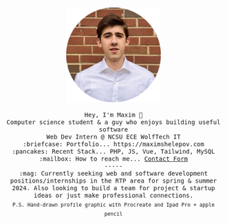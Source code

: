 <p align="center">
  <img src="https://raw.githubusercontent.com/feifyKike/feifyKike/main/portraitImg.png" width="220" height="220"/><br/><br/>
  <samp>
    Hey, I'm Maxim 👋 <br/>
    Computer science student & a guy who enjoys building useful software<br/>
    Web Dev Intern @ NCSU ECE WolfTech IT<br/>
    :briefcase: Portfolio... https://maximshelepov.com <br/>
    :pancakes: Recent Stack... PHP, JS, Vue, Tailwind, MySQL <br/>
    :mailbox: How to reach me... <a href="https://docs.google.com/forms/d/e/1FAIpQLSfvEu3_VYha6z6ppqmgrgJsbnAfdNtXu2nB8IqBSQJlX-4vaA/viewform?embedded=true">Contact Form</a> <br/>
    ----- <br/>
    :mag: Currently seeking web and software development positions/internships in the RTP area for spring & summer 2024. Also looking to build a team for project & startup ideas or just make professional connections.<br/>
    <sub>P.S. Hand-drawn profile graphic with Procreate and Ipad Pro + apple pencil</sub>
  </samp>
</p>
<!--
**feifyKike/feifyKike** is a ✨ _special_ ✨ repository because its `README.md` (this file) appears on your GitHub profile.

Here are some ideas to get you started:

- 🔭 I’m currently working on ...
- 🌱 I’m currently learning ...
- 👯 I’m looking to collaborate on ...
- 🤔 I’m looking for help with ...
- 💬 Ask me about ...
- 📫 How to reach me: ...
- 😄 Pronouns: ...
- ⚡ Fun fact: ...
-->
